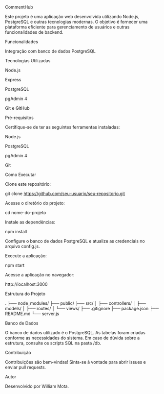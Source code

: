 CommentHub

Este projeto é uma aplicação web desenvolvida utilizando Node.js, PostgreSQL e outras tecnologias modernas. 
O objetivo é fornecer uma plataforma eficiente para gerenciamento de usuários e outras funcionalidades de backend.

Funcionalidades

Integração com banco de dados PostgreSQL

Tecnologias Utilizadas

Node.js

Express

PostgreSQL

pgAdmin 4

Git e GitHub

Pré-requisitos

Certifique-se de ter as seguintes ferramentas instaladas:

Node.js

PostgreSQL

pgAdmin 4

Git

Como Executar

Clone este repositório:

git clone https://github.com/seu-usuario/seu-repositorio.git

Acesse o diretório do projeto:

cd nome-do-projeto

Instale as dependências:

npm install

Configure o banco de dados PostgreSQL e atualize as credenciais no arquivo config.js.

Execute a aplicação:

npm start

Acesse a aplicação no navegador:

http://localhost:3000

Estrutura do Projeto

.
├── node_modules/
├── public/
├── src/
│   ├── controllers/
│   ├── models/
│   ├── routes/
│   └── views/
├── .gitignore
├── package.json
├── README.md
└── server.js

Banco de Dados

O banco de dados utilizado é o PostgreSQL. As tabelas foram criadas conforme as necessidades do sistema. 
Em caso de dúvida sobre a estrutura, consulte os scripts SQL na pasta /db.

Contribuição

Contribuições são bem-vindas! Sinta-se à vontade para abrir issues e enviar pull requests.

Autor

Desenvolvido por William Mota.

